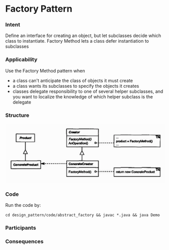 # Factory Pattern

### Intent
Define an interface for creating an object, but let subclasses decide which class to instantiate. Factory Method lets a class defer instantiation to subclasses

### Applicability
Use the Factory Method pattern when
- a class can't anticipate the class of objects it must create
- a class wants its subclasses to specify the objects it creates
- classes delegate responsibility to one of several helper subclasses, and you want to localize the knowledge of which helper subclass is the delegate

### Structure

<img src="../images/factory_structure.png">

### Code

Run the code by:
```
cd design_pattern/code/abstract_factory && javac *.java && java Demo
```

### Participants

### Consequences
